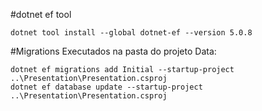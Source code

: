 
#dotnet ef tool
```ps2
dotnet tool install --global dotnet-ef --version 5.0.8
```

#Migrations
Executados na pasta do projeto Data:
```ps2
dotnet ef migrations add Initial --startup-project ..\Presentation\Presentation.csproj
dotnet ef database update --startup-project ..\Presentation\Presentation.csproj
```